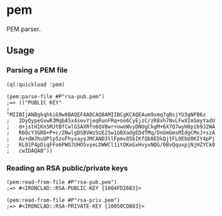 # pem

PEM parser.

## Usage

### Parsing a PEM file

```common-lisp
(ql:quickload :pem)

(pem:parse-file #P"rsa-pub.pem")
;=> (("PUBLIC KEY"
;     . "MIIBIjANBgkqhkiG9w0BAQEFAAOCAQ8AMIIBCgKCAQEAum9xmq7qBsjYU3gNFB6z
;   2DyQypeGvwR3MqbA5x4sevYjeqRunFRq+oo6CyEjzC/zR8xh7NvLFwXImSmyYadU
;   d+jstH1Kn5MJtBfCwlGSAXRfn6QV8wr+oweWvyDNUgCkgM+6X7Q7wyH8pib9J2WA
;   R6QcY3GRD+P+c/ZNwlgDSBVWzSUE2Sw1GBXadgEDdTMq/DnGmGmsMIdgCMxJ+szA
;   Av+dWJhuUPlp5zoFhyxayyJMCAND3llFpmv85bIKfQb8EDkQjtFLOEbU0KIY4pPj
;   KL01P4pDiqFFo6PWOJUHO5vyeLDWWCl1itOKeGxHvyxNQG/0BvQquxpjNjHZYCk0
;   cwIDAQAB"))
```

### Reading an RSA public/private keys

```common-lisp
(pem:read-from-file #P"rsa-pub.pem")
;=> #<IRONCLAD::RSA-PUBLIC-KEY {1004FD26B3}>

(pem:read-from-file #P"rsa-priv.pem")
;=> #<IRONCLAD::RSA-PRIVATE-KEY {10050CDB03}>
```

